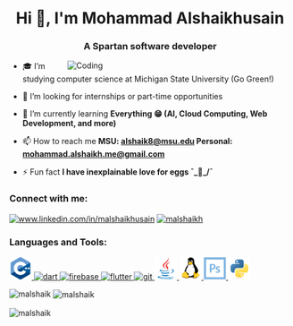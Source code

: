 <h1 align="center">Hi 👋, I'm Mohammad Alshaikhusain</h1>
<h3 align="center">A Spartan software developer</h3>
<img align = "right" alt = "Coding" width = "400" src="https://media2.giphy.com/media/xUA7bdpLxQhsSQdyog/giphy.gif?cid=790b76117fbdb472ba67b7f2ddc7b1eaf0d1065f67381299&rid=giphy.gif&ct=g">

- 🎓 I’m studying computer science at Michigan State University (Go Green!) 

- 🤝 I’m looking for internships or part-time opportunities

- 🌱 I’m currently learning **Everything 😁 (AI, Cloud Computing, Web Development, and more)**

- 📫 How to reach me **MSU: alshaik8@msu.edu Personal: mohammad.alshaikh.me@gmail.com**

- ⚡ Fun fact **I have inexplainable love for eggs   ¯\_🥚_/¯**

<h3 align="left">Connect with me:</h3>
<p align="left">
<a href="https://linkedin.com/in/www.linkedin.com/in/malshaikhusain" target="blank"><img align="center" src="https://raw.githubusercontent.com/rahuldkjain/github-profile-readme-generator/master/src/images/icons/Social/linked-in-alt.svg" alt="www.linkedin.com/in/malshaikhusain" height="30" width="40" /></a>
<a href="https://www.leetcode.com/malshaikh" target="blank"><img align="center" src="https://raw.githubusercontent.com/rahuldkjain/github-profile-readme-generator/master/src/images/icons/Social/leet-code.svg" alt="malshaikh" height="30" width="40" /></a>
</p>

<h3 align="left">Languages and Tools:</h3>
<p align="left"> <a href="https://www.w3schools.com/cpp/" target="_blank" rel="noreferrer"> <img src="https://raw.githubusercontent.com/devicons/devicon/master/icons/cplusplus/cplusplus-original.svg" alt="cplusplus" width="40" height="40"/> </a> <a href="https://dart.dev" target="_blank" rel="noreferrer"> <img src="https://www.vectorlogo.zone/logos/dartlang/dartlang-icon.svg" alt="dart" width="40" height="40"/> </a> <a href="https://firebase.google.com/" target="_blank" rel="noreferrer"> <img src="https://www.vectorlogo.zone/logos/firebase/firebase-icon.svg" alt="firebase" width="40" height="40"/> </a> <a href="https://flutter.dev" target="_blank" rel="noreferrer"> <img src="https://www.vectorlogo.zone/logos/flutterio/flutterio-icon.svg" alt="flutter" width="40" height="40"/> </a> <a href="https://git-scm.com/" target="_blank" rel="noreferrer"> <img src="https://www.vectorlogo.zone/logos/git-scm/git-scm-icon.svg" alt="git" width="40" height="40"/> </a> <a href="https://www.java.com" target="_blank" rel="noreferrer"> <img src="https://raw.githubusercontent.com/devicons/devicon/master/icons/java/java-original.svg" alt="java" width="40" height="40"/> </a> <a href="https://www.linux.org/" target="_blank" rel="noreferrer"> <img src="https://raw.githubusercontent.com/devicons/devicon/master/icons/linux/linux-original.svg" alt="linux" width="40" height="40"/> </a> <a href="https://www.photoshop.com/en" target="_blank" rel="noreferrer"> <img src="https://raw.githubusercontent.com/devicons/devicon/master/icons/photoshop/photoshop-line.svg" alt="photoshop" width="40" height="40"/> </a> <a href="https://www.python.org" target="_blank" rel="noreferrer"> <img src="https://raw.githubusercontent.com/devicons/devicon/master/icons/python/python-original.svg" alt="python" width="40" height="40"/> </a> </p>

<p><img align="left" src="https://github-readme-stats.vercel.app/api/top-langs?username=malshaik&show_icons=true&locale=en&layout=compact" alt="malshaik" /></p>

<p>&nbsp;<img align="center" src="https://github-readme-stats.vercel.app/api?username=malshaik&show_icons=true&locale=en" alt="malshaik" /></p>

<p><img align="center" src="https://github-readme-streak-stats.herokuapp.com/?user=malshaik&" alt="malshaik" /></p>
